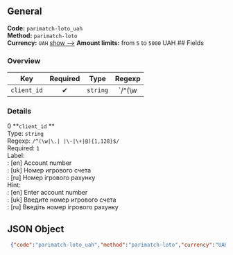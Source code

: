 ## General 
**Code:** `parimatch-loto_uah`  
**Method:** `parimatch-loto`  
**Currency:** `UAH` [show -->]() 
**Amount limits:** from `5`  to `5000`  UAH ## Fields 
### Overview 
|Key|Required|Type|Regexp| 
|:---:|:---:|:---:|:---:| 
|`client_id` |✔ |`string` |`/^(\w|\.| |\-|\+|@){1,128}$/` | 
 
### Details 
0 **`client_id` **  
Type: `string`  
Regexp: `/^(\w|\.| |\-|\+|@){1,128}$/`  
Required: `1`  
Label:  
: [en] Account number  
: [uk] Номер игрового счета  
: [ru] Номер ігрового рахунку  
Hint:  
: [en] Enter account number  
: [uk] Введите номер игрового счета  
: [ru] Введіть номер ігрового рахунку  
## JSON Object 
```json
 {"code":"parimatch-loto_uah","method":"parimatch-loto","currency":"UAH","fields":[{"key":"client_id","type":"string","label":{"en":"Account number","uk":"\u041d\u043e\u043c\u0435\u0440 \u0438\u0433\u0440\u043e\u0432\u043e\u0433\u043e \u0441\u0447\u0435\u0442\u0430","ru":"\u041d\u043e\u043c\u0435\u0440 \u0456\u0433\u0440\u043e\u0432\u043e\u0433\u043e \u0440\u0430\u0445\u0443\u043d\u043a\u0443"},"regexp":"\/^(\\w|\\.| |\\-|\\+|@){1,128}$\/","required":true,"position":1,"hint":{"en":"Enter account number","uk":"\u0412\u0432\u0435\u0434\u0438\u0442\u0435 \u043d\u043e\u043c\u0435\u0440 \u0438\u0433\u0440\u043e\u0432\u043e\u0433\u043e \u0441\u0447\u0435\u0442\u0430","ru":"\u0412\u0432\u0435\u0434\u0456\u0442\u044c \u043d\u043e\u043c\u0435\u0440 \u0456\u0433\u0440\u043e\u0432\u043e\u0433\u043e \u0440\u0430\u0445\u0443\u043d\u043a\u0443"}}],"amount_min":5,"amount_max":5000}```  
